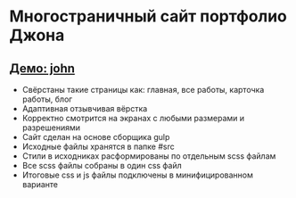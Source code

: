 # Многостраничный сайт портфолио Джона

## [Демо: john](https://kulich1708.github.io/john)

+ Свёрстаны такие страницы как: главная, все работы, карточка работы, блог
+ Адаптивная отзывчивая вёрстка
+ Корректно смотрится на экранах с любыми размерами и разрешениями
+ Сайт сделан на основе сборщика gulp
+ Исходные файлы хранятся в папке #src
+ Стили в исходниках расформированы по отдельным scss файлам
+ Все scss файлы собраны в один css файл
+ Итоговые css и js файлы подключены в минифицированном варианте
